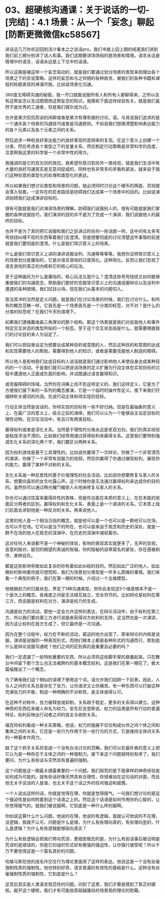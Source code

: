 # 03、超硬核沟通课：关于说话的一切-[完结]：4.1 场景：从一个「妄念」聊起[防断更微微信kc58567]

讲话这几万你欢迎回到汤汁看本之之说话pro。我们书接上回上期的结尾我们讲到我们前三期分别讲了话人和事。我们这期要讲场场指的是场景和情境。语言永远是情境中的语言，话语永远是上下文中的话语。

所以这期是被这样一个妄念驱动的，就是我们要通过划分场景的类型来梳理出各个场景之下的言说策略。这样的妄念和与之伴随的各种欲求，被我们的各种书籍和课程的标题表现的淋漓尽致。比如说场景化沟通。

360度无障碍沟通的秘密。我一开口就能说服所有人和所有人都聊得来，之所以会有这帮妄念以及试图喂扬这帮妄念的知识。我猜和下面这样经验有关。就是我们虽然不是优秀的工通者，但是我们偶尔成为过。

也许是某次侃侃而谈的闲聊或者是某次有理有据的讨论。语。与其说我们追求的是一个通杀各个场景的沟通技巧或者是沟通原则。不如说我们想搞清楚影响表达能力的各个元素以及各个元素之间的关系。

然后追求一种呃良好表达能力的良好表现的高频率的复现。在这个意义上创建一个分类，然后考虑各个类型之下的变量关系，然后制定行动策略是非常科学的态度，注意啊我这里的科学是一个非常中性的用方。

我强调的是它的双刃剑的效应。我希望你意识到另外一类经验，就是我们生活中有大量的良好沟通其实是无意间促成的，同样也有非常多的矛盾和紧张，就来自于我们这种刻意的类型化的处理和类型化的表达。

所以如果我们想讨论类型和场景的问题，就必须同时讨论这个硬币的两面，否则就会落入俗套。一定存在的启发路径是妨碍我们达成某一个场景中的目的。比如说演讲妨碍我们达成演讲目标的。

很有可能就是我们对演讲场景的理解。妨碍我们说服别人的，很有可能就是我们掌握的各种说服技巧，我们演讲的目的并不是为了完成一个演讲，我们说服他人的最终的目标。

也并不是为了真的把它说服和我们之前讲过的任何一些话题一样。这中间有太多弯弯绕绕纠缠不现的东西等着我们去澄清。但是想要彻底的讨论清楚这件事情的前提就是我们要彻底的澄清。什么是我们常识意义上的场景。

什么是我们常识意义上讲的演讲说服谈判、沟通等等等等。我想你证明常识意义上的场景划分是庸俗的，它是对语言游戏的过度简化。这种简化。反而让我们忽视了语言游戏的真正的内核和它的核心的玩法。

至于这种画风为什么是庸俗的，核心玩法又是什么？澄清这些弯弯绕绕又如何能够重塑我们的沟通观念，帮助我们更好的克服常识意义上的沟通说服辩论以及谈判中遭遇的各种困境。我们拭目以待。现在我们从基本的问题切入。

首当其冲的当然是定义问题。就是我们在讨论场景的时候，我们在讨论什么。和所有的概念范畴一样，它首先是一个场景首先是一个分类的标签，对不对？是什么的分类的标签呢？在我们今天的语境下。

如果我们遵循戴维森三角理论的那个结构，那这个场景就是我们对自我他人和事件特定交互状态的类型所贴的一个标签。至于这个交互状态指是什么，就需要根据我们的讨论目的来人为设定了。

我们可以把自我设定为想要达成某种目的或意图的人，然后这种目的和意图的达成和实现需要他人的帮助，需要得到他人的知识，或者是需要克服他人制造的障碍。

所以他人是影响我们达成目标的人说话就是我们通过影响他人来使自身达成某种目的的一个活动。于是我们就可以把说话场景的定义扩展为行动主体在实现目标的过程中遭遇他人正面或负面的影响，并试图通过语言赢得知识。

或克服障碍的场域。当然你在词典上找不到这样定义的。我们这样定义，它是为了方便我们接下来的一系列的概念推演，它是一个临时的操作性定义。接下来我们仔细辨析关键词的内涵。先说行动主体和待实现的目标。

行动主体当然是说话的，你待实现的目标有一些不好归纳。但是在最抽象的意义上，在最广泛的意义上，结合之前的演绎，我们可以认为一个能够自主设定目标的理性动物，在交往活动中，有且只有两类目标。

赢得权利或者是深化关系。当然基于理性的分类永远是老双刃剑。我们的真实经验是粘连浑浊不清的。比如我们经常用通过获得权利来赢得关系。这里我们要特别强调生化关系的深化两个字，我们要区分两种关系。

因为权利游戏是基于工具理性的。比如说你赢得了一次辩论，你做了一个非常漂亮的演讲，你做了一个非常有说服力的视频，然后你赢得了你通过展现权利，展现你的能力，赢得了某种不对称的关系。

生化关系是一种反思性的基于价值理性的社会活动。比如说你想要修复与家人的关系，想要向喜欢的女生吐露心声。这个时候你是无法通过赢得权利来达成你的目的的。虽然你可以通过啊光耀门楣突人头地来修复与家人的关系。

你也可以通过炫富来赢得异性的青睐，但是你总能在本质的意义上，在在本能的层面区分两者的区别。赢得权利和生化关系，表面上是一个递进的关系。它本质上我们后面会讲到他是一种反对的关系。再来说他人。

这里的他人是一个相当泛指的概念，就是他可以是一个也可以是一群他可以在场，也可以不在场。它可以是当下的所在，也可以是来自于观念和历史的深处，就是一群不在场的他人在观念的深渊中，在历史的深渊中凝视着你。

这对任何人来说都不是一个神秘的体验，影响的表现其实就更多了，无声的忽视，恶意的敌对，殷切的期望的真诚的祝福，你的隐秘的自卑莫名的紧张，存在感被剥夺，某种自负。

都是这些影响导致如此复杂的你有着如此纠结的目的。然后如此广泛的他人，如此微妙的影响着你就可想而知，我们为场景划分类型是一件多么困难的事情。我们来看一个典型的例子。我们在第一期的时候。介绍过一个五维模型。

他根据权力的归属状态，界定了5种沟通类型。但你会发现这5个维度根本不是一个层次上的概念。各维度之间是无法相互独立，完全穷尽的。比如辩论是权利在第三方，而说服是权利在对方，演讲是权力的生成。

沟通是权力的流动。那他一定会允许这样的表达，在辩论活动中，由于权利在第三方，所以我们要向第三方进行说服来获得对方权利的支持，这当然也是一次演讲，因为这让权利在我方生成了，但它最终是一次沟通。

因为在整个过程中，权力在不断的流动，窘迫的地方出现了，原来辩论的内核是说服，演讲是说服的一种表现形式，而他们根本上都是各种形式的沟通而已，那到底什么是辩论说服沟通呢？他们之间的区别真的是重要且必要的吗？

我们一定遗漏了一些特别重要的东西，所以必须将这些脚手架的悬置起来。只在舞台中间留下那个怎么也无法被跨约的基本概念权利。这是我们在第一期花了。极大篇幅推出了一个概念。

为了确保我们这个相似的语境下使用这个词，请允许我们回顾一下前景。因此，人与人之间的关系总是存在了张力，让你渴求又让你痛苦。有一种东西可以打破这种充满张力的平衡，制造一种明确的不对称性，是主体或得认可。

在这种不对称中，张力被释放或抑制，关系趋于稳定，更多的关系得以建立。这种神奇的东西后来被人命名为权力。安东尼吉登斯说，权力的运用是所有行动的普遍特征，权利反映出行动者之间的自主与依附关系。

福克将权利看成一种关系策略，他说，权力的施展不仅仅构成伙伴之间个体之间和集体之间的关系，它还是一些行为作用于另一些行为的方式，它是维持主体间关系的一种基本作用力。

缺了这个抓手关系将变成一个没有办法讨论的范畴。我们可以在最朴素的意义上把它认为是一种存在于主体之间的一种强制力。接下来这个问题就特别有序了。我们要问，为什么有些话与天然具有普遍的强制。

这个问题是这一期最关键最重要的一个问题。我们探究的是下面章样的神奇经验是如何成为可能的。就有些话好像天然具有合理性，你很难站在这句话的对面，而且他无关乎说话的人是谁，也无关乎这个话之外的任何强迫和威慑。

一个人说出这样的话，你就是觉得在理，你就是觉得服气。一句我们想讨论的是这个强迫性是如何附着到这个话语之上的。然后这个话语是如何作用你的心智的，让你觉得服气的。就我们被说服啊，它到底是一种什么样的服啊。

你如说这算什么什么问题。他说的在理，他说的有逻辑，我就认可他说的不在理，没逻辑，我就不认可，问题是什么是理，为什么有些理向真的，有些理向歪的，什么是逻辑？为什么有些逻辑能够指向真实？

为什么有些逻辑会把我们带向荒谬。更细思极恐的是，为什么有些话事后被证明是荒谬的是错误的，但是它的组织形式却有极强的强迫性，让你强行接受呢？所以千万不要觉得这是一个莫名其妙的问题。

哈被马斯在他的成名作交往行为理论里面用了这样的表达。他说这是一个没有丝毫强制性质的强制性。他也特别好奇，语言普遍的有效性的基础是什么。这种没有丝毫强制性质的强制性，它到底是什么？

这背后其实是人类语言规范性的问题。问到了这里，我们才算是摸到了真正的硬核。敲开这个硬核，我们才有可能收获超越庸俗的场景观的理论的慰藉。

